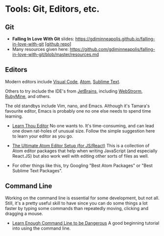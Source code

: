 # Tools: Git, Editors, etc.

## Git

* **Falling In Love With Git** slides: <https://gdiminneapolis.github.io/falling-in-love-with-git> [[github repo](https://github.com/gdiminneapolis/falling-in-love-with-git)]
* Many resources given here: <https://github.com/gdiminneapolis/falling-in-love-with-git/blob/master/resources.md>

## Editors

Modern editors
include
[Visual Code](https://code.visualstudio.com/),
[Atom](https://atom.io), [Sublime Text](https://www.sublimetext.com/).

Others to try include the IDE's
from [JetBrains](http://www.jetbrains.com),
including
[WebStrorm](http://www.jetbrains.com/webstorm),
[RubyMine](http://www.jetbrains.com/rubymine),
and others.

The old standbys include Vim, nano, and Emacs. Although it's Tamara's
favourite editor, Emacs is probably one no one else needs to spend
time learning.

* [Learn Thou Editor](https://www.mobomo.com/2015/03/learn-thou-editor/)
  No one wants to. It's time-consuming, and can lead one down
  rat-holes of unusual size. Follow the simple suggestion here to
  learn your editor as you go.

* [The Ultimate Atom Editor Setup (for JS/React)](https://medium.com/productivity-freak/my-atom-editor-setup-for-js-react-9726cd69ad20)
  This is a collection of Atom editor packages that help when writing
  JavaScript (and especially React.JS) but also work well with editing
  other sorts of files as well.

* For other things like this, try Googling "Best Atom Packages" or
  "Best Sublime Text Packages".

## Command Line

Working on the command line is essential for some development, but not
all. Still, it's a pretty useful skill to have since you can do some
things a lot faster by typing some commands than repeatedly moving,
clicking and dragging a mouse.

* [Learn Enough Command Line to be Dangerous](https://www.learnenough.com/command-line-tutorial)
  A good beginning tutorial into using the command line.
